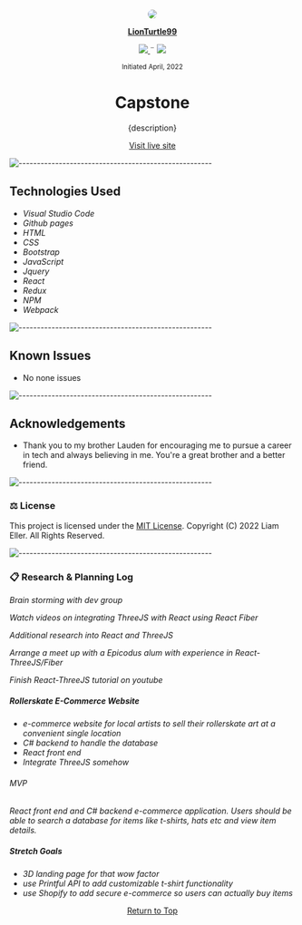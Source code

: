 <p align="center">
    <br>
    <a href="https://github.com/lionturtle99">
        <img style="border-radius: 50%;" src="https://avatars.githubusercontent.com/u/87952201?s=400&u=5ac30267d7cfc6f11c4ecf57d21c6600941b451f&v=4">
    </a>
    <p align="center">
    </p>
    <p align="center">
        <a href="https://github.com/lionturtle99">
            <strong>LionTurtle99</strong>
        </a>
    </p>
    <p align="center">
        <a href="mailto:<liamthelastson@gmail.com>">
            <img src="https://img.shields.io/badge/-Email%20Me-CA4245?loggithub&logoWidth=30">
        </a>
        ¨
        <a href="https://linkedin.com/in/liameller">
            <img src="https://img.shields.io/badge/-LinkedIn-black.svg?style=plastic&logo=linkedin&colorB=2867B2">
        </a>
    </p>    
</p>

<p align="center">
  <small>Initiated April, 2022</small>
</p>

<h1 align="center">Capstone</h1>

<p align="center">{description}</p>

<p align="center"><a href="#">Visit live site</a></p>

![-----------------------------------------------------](https://raw.githubusercontent.com/andreasbm/readme/master/assets/lines/aqua.png)

## Technologies Used

* _Visual Studio Code_
* _Github pages_
* _HTML_
* _CSS_
* _Bootstrap_
* _JavaScript_
* _Jquery_
* _React_
* _Redux_
* _NPM_
* _Webpack_

![-----------------------------------------------------](https://raw.githubusercontent.com/andreasbm/readme/master/assets/lines/aqua.png)

## Known Issues
* No none issues

![-----------------------------------------------------](https://raw.githubusercontent.com/andreasbm/readme/master/assets/lines/aqua.png)

## Acknowledgements
- Thank you to my brother Lauden for encouraging me to pursue a career in tech and always believing in me. You're a great brother and a better friend.

![-----------------------------------------------------](https://raw.githubusercontent.com/andreasbm/readme/master/assets/lines/aqua.png)

### ⚖️ License

This project is licensed under the [MIT License](https://opensource.org/licenses/MIT). Copyright (C) 2022 Liam Eller. All Rights Reserved.

![-----------------------------------------------------](https://raw.githubusercontent.com/andreasbm/readme/master/assets/lines/aqua.png)

### 📋 Research & Planning Log

_Brain storming with dev group_

_Watch videos on integrating ThreeJS with React using React Fiber_

_Additional research into React and ThreeJS_

_Arrange a meet up with a Epicodus alum with experience in React-ThreeJS/Fiber_

_Finish React-ThreeJS tutorial on youtube_

##### Rollerskate E-Commerce Website

* _e-commerce website for local artists to sell their rollerskate art at a convenient single location_
* _C# backend to handle the database_
* _React front end_
* _Integrate ThreeJS somehow_

###### MVP
_React front end and C# backend e-commerce application. Users should be able to search a database for items like t-shirts, hats etc and view item details._

##### Stretch Goals
* _3D landing page for that wow factor_
* _use Printful API to add customizable t-shirt functionality_
* _use Shopify to add secure e-commerce so users can actually buy items_







<p align="center"><a href="#">Return to Top</a></p>
